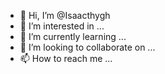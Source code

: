 - 👋 Hi, I’m @Isaacthygh
- 👀 I’m interested in ...
- 🌱 I’m currently learning ...
- 💞️ I’m looking to collaborate on ...
- 📫 How to reach me ...

<!---
Isaacthygh/Isaacthygh is a ✨ special ✨ repository because its `README.md` (this file) appears on your GitHub profile.
You can click the Preview link to take a look at your changes.
--->
